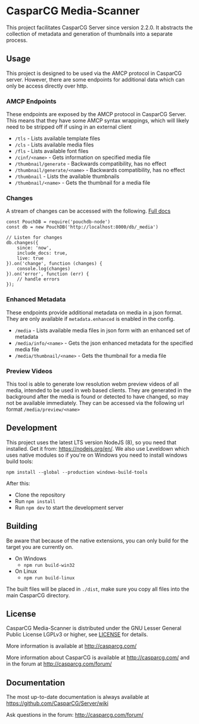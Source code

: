CasparCG Media-Scanner
===============

This project facilitates CasparCG Server since version 2.2.0. It abstracts the collection of metadata and generation of thumbnails into a separate process.

Usage
-----

This project is designed to be used via the AMCP protocol in CasparCG server. However, there are some endpoints for additional data which can only be access directly over http.

### AMCP Endpoints
These endpoints are exposed by the AMCP protocol in CasparCG Server. This means that they have some AMCP syntax wrappings, which will likely need to be stripped off if using in an external client

* `/tls` - Lists available template files
* `/cls` - Lists available media files
* `/fls` - Lists available font files
* `/cinf/<name>` - Gets information on specified media file
* `/thumbnail/generate` - Backwards compatibility, has no effect
* `/thumbnail/generate/<name>` - Backwards compatibility, has no effect
* `/thumbnail` - Lists the available thumbnails
* `/thumbnail/<name>` - Gets the thumbnail for a media file

### Changes
A stream of changes can be accessed with the following. [Full docs](https://pouchdb.com/api.html#changes)
```
const PouchDB = require('pouchdb-node')
const db = new PouchDB('http://localhost:8000/db/_media')

// Listen for changes
db.changes({
    since: 'now',
    include_docs: true,
    live: true
}).on('change', function (changes) {
    console.log(changes)
}).on('error', function (err) {
    // handle errors
});
```

### Enhanced Metadata
These endpoints provide additional metadata on media in a json format. They are only available if `metadata.enhanced` is enabled in the config.

* `/media` - Lists available media files in json form with an enhanced set of metadata
* `/media/info/<name>` - Gets the json enhanced metadata for the specified media file
* `/media/thumbnail/<name>` - Gets the thumbnail for a media file

### Preview Videos
This tool is able to generate low resolution webm preview videos of all media, intended to be used in web based clients.
They are generated in the background after the media is found or detected to have changed, so may not be available immediately.
They can be accessed via the following url format `/media/preview/<name>`

Development
-----------

This project uses the latest LTS version NodeJS (8), so you need that installed. Get it from: https://nodejs.org/en/. 
We also use Leveldown which uses native modules so if you're on Windows you need to install windows build tools:

`npm install --global --production windows-build-tools`

After this:
* Clone the repository
* Run `npm install`
* Run `npm dev` to start the development server

Building
-----------
Be aware that because of the native extensions, you can only build for the target you are currently on.

* On Windows
  * `npm run build-win32`
* On Linux
  * `npm run build-linux`
  
The built files will be placed in `./dist`, make sure you copy all files into the main CasparCG directory.

License
-------

CasparCG Media-Scanner is distributed under the GNU Lesser General Public License LGPLv3 or
higher, see [LICENSE](LICENSE) for details.

More information is available at http://casparcg.com/


More information about CasparCG is available at http://casparcg.com/ and
in the forum at http://casparcg.com/forum/


Documentation
-------------

The most up-to-date documentation is always available at
https://github.com/CasparCG/Server/wiki

Ask questions in the forum: http://casparcg.com/forum/
